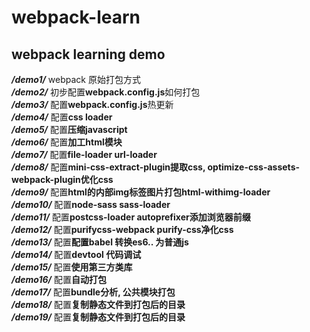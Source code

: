 # webpack-learn
webpack learning demo
----------------------

***/demo1/***           webpack 原始打包方式  
***/demo2/***           初步配置**webpack.config.js**如何打包  
***/demo3/***           配置**webpack.config.js**热更新  
***/demo4/***           配置**css loader**  
***/demo5/***           配置**压缩javascript**  
***/demo6/***           配置**加工html模块**  
***/demo7/***           配置**file-loader url-loader**  
***/demo8/***           配置**mini-css-extract-plugin提取css, optimize-css-assets-webpack-plugin优化css**  
***/demo9/***           配置**html的内部img标签图片打包html-withimg-loader**  
***/demo10/***          配置**node-sass sass-loader**  
***/demo11/***          配置**postcss-loader autoprefixer添加浏览器前缀**  
***/demo12/***          配置**purifycss-webpack purify-css净化css**  
***/demo13/***          配置**配置babel 转换es6.. 为普通js**  
***/demo14/***          配置**devtool 代码调试**  
***/demo15/***          配置**使用第三方类库**  
***/demo16/***          配置**自动打包**  
***/demo17/***          配置**bundle分析, 公共模块打包**  
***/demo18/***          配置**复制静态文件到打包后的目录**  
***/demo19/***          配置**复制静态文件到打包后的目录**  

